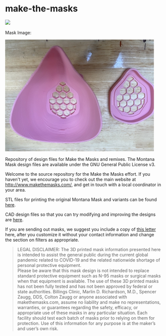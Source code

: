 # make-the-masks

<img src="https://static1.squarespace.com/static/5e79449be223500c15da852f/t/5e7cfb131341f13691c962cd/1586581770871/?format=1500w" width="300">

Mask Image:

![texasfull](images/texasfull.thumb.jpg)

Repository of design files for Make the Masks and remixes. The Montana Mask design files are available under the GNU General Public License v3.

Welcome to the source repository for the Make the Masks effort. If you haven't yet, we encourage you to check out the main website at http://www.makethemasks.com/, and get in touch with a local coordinator in your area.

STL files for printing the original Montana Mask and variants can be found [here](stls).

CAD design files so that you can try modifying and improving the designs are [here](cad).

If you are sending out masks, we suggest you include a copy of [this letter](https://github.com/blackbear/make-the-masks/blob/master/documents/maskletter.docx?raw=true) here, after you customize
it without your contact information and change the section on filters as appropriate.

>LEGAL DISCLAIMER: The 3D printed mask information presented here is intended to assist the general public during the 
>current  global pandemic related to COVID-19 and the related nationwide shortage of personal protective equipment.  
>Please be aware that this mask design is not intended to replace standard protective equipment such as N-95 masks or 
>surgical masks when that equipment is available.  The use of these 3D printed masks has not been fully tested and has 
>not been approved by federal or state authorities.  Billings Clinic, Marlin D. Richardson, M.D., Spencer Zaugg, DDS, 
>Colton Zaugg or anyone associated with makethemasks.com, assume no liability and make no representations, warranties, 
>or guarantees regarding the safety, efficacy, or appropriate use of these masks in any particular situation. Each 
>facility should test each batch of masks prior to relying on them for protection. Use of this information for any 
>purpose is at the maker’s and user’s own risk.
